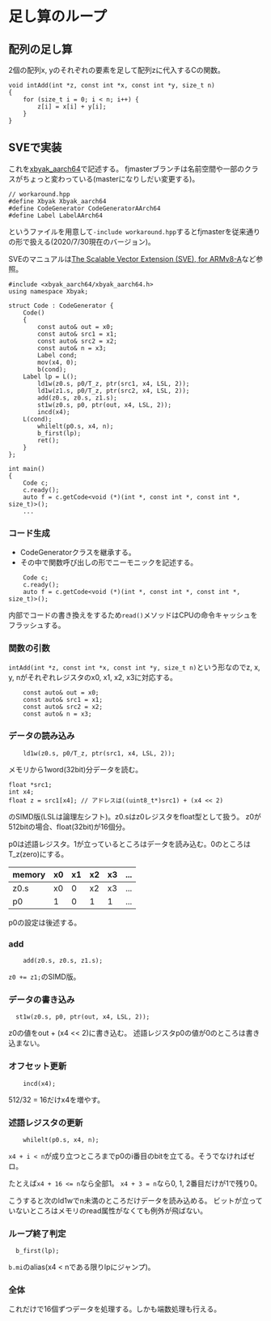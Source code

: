 # 足し算のループ

## 配列の足し算

2個の配列x, yのそれぞれの要素を足して配列zに代入するCの関数。
```
void intAdd(int *z, const int *x, const int *y, size_t n)
{
    for (size_t i = 0; i < n; i++) {
        z[i] = x[i] + y[i];
    }
}
```

## SVEで実装
これを[xbyak_aarch64](https://github.com/fujitsu/xbyak_aarch64/tree/master)で記述する。
fjmasterブランチは名前空間や一部のクラスがちょっと変わっている(masterになりしだい変更する)。

```
// workaround.hpp
#define Xbyak Xbyak_aarch64
#define CodeGenerator CodeGeneratorAArch64
#define Label LabelAArch64
```
というファイルを用意して`-include workaround.hpp`するとfjmasterを従来通りの形で扱える(2020/7/30現在のバージョン)。

SVEのマニュアルは[The Scalable Vector Extension (SVE), for ARMv8-A]( https://static.docs.arm.com/ddi0584/a/DDI0584A_a_SVE_supp_armv8A.pdf)など参照。

```
#include <xbyak_aarch64/xbyak_aarch64.h>
using namespace Xbyak;

struct Code : CodeGenerator {
    Code()
    {
        const auto& out = x0;
        const auto& src1 = x1;
        const auto& src2 = x2;
        const auto& n = x3;
        Label cond;
        mov(x4, 0);
        b(cond);
    Label lp = L();
        ld1w(z0.s, p0/T_z, ptr(src1, x4, LSL, 2));
        ld1w(z1.s, p0/T_z, ptr(src2, x4, LSL, 2));
        add(z0.s, z0.s, z1.s);
        st1w(z0.s, p0, ptr(out, x4, LSL, 2));
        incd(x4);
    L(cond);
        whilelt(p0.s, x4, n);
        b_first(lp);
        ret();
    }
};

int main()
{
    Code c;
    c.ready();
    auto f = c.getCode<void (*)(int *, const int *, const int *, size_t)>();
    ...
```
### コード生成
- CodeGeneratorクラスを継承する。
- その中で関数呼び出しの形でニーモニックを記述する。

```
    Code c;
    c.ready();
    auto f = c.getCode<void (*)(int *, const int *, const int *, size_t)>();
```
内部でコードの書き換えをするため`read()`メソッドはCPUの命令キャッシュをフラッシュする。

### 関数の引数

`intAdd(int *z, const int *x, const int *y, size_t n)`という形なのでz, x, y, nがそれぞれレジスタのx0, x1, x2, x3に対応する。

```
    const auto& out = x0;
    const auto& src1 = x1;
    const auto& src2 = x2;
    const auto& n = x3;
```

### データの読み込み

```
    ld1w(z0.s, p0/T_z, ptr(src1, x4, LSL, 2));
```
メモリから1word(32bit)分データを読む。

```
float *src1;
int x4;
float z = src1[x4]; // アドレスは((uint8_t*)src1) + (x4 << 2)
```
のSIMD版(LSLは論理左シフト)。z0.sはz0レジスタをfloat型として扱う。
z0が512bitの場合、float(32bit)が16個分。

p0は述語レジスタ。1が立っているところはデータを読み込む。0のところはT_z(zero)にする。

memory |x0|x1|x2|x3|...
-|-|-|-|-|-
z0.s |x0|0|x2|x3|...
p0|1|0|1|1|...

p0の設定は後述する。

### add

```
    add(z0.s, z0.s, z1.s);
```
`z0 += z1;`のSIMD版。

### データの書き込み

```
  st1w(z0.s, p0, ptr(out, x4, LSL, 2));
````
z0の値をout + (x4 << 2)に書き込む。
述語レジスタp0の値が0のところは書き込まない。

### オフセット更新

```
    incd(x4);
```
512/32 = 16だけx4を増やす。

### 述語レジスタの更新

```
    whilelt(p0.s, x4, n);
```
`x4 + i < n`が成り立つところまでp0のi番目のbitを立てる。そうでなければゼロ。

たとえば`x4 + 16 <= n`なら全部1。
`x4 + 3 = n`なら0, 1, 2番目だけが1で残り0。

こうすると次のld1wでn未満のところだけデータを読み込める。
ビットが立っていないところはメモリのread属性がなくても例外が飛ばない。

### ループ終了判定

```
  b_first(lp);
```
`b.mi`のalias(x4 < nである限りlpにジャンプ)。

### 全体
これだけで16個ずつデータを処理する。しかも端数処理も行える。
